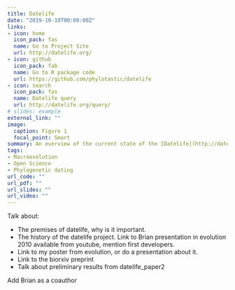 ```yaml
---
title: Datelife
date: "2019-10-19T00:00:00Z"
links:
- icon: home
  icon_pack: fas
  name: Go to Project Site
  url: http://datelife.org/
- icon: github
  icon_pack: fab
  name: Go to R package code
  url: https://github.com/phylotastic/datelife
- icon: search
  icon_pack: fas
  name: Datelife query
  url: http://datelife.org/query/
# slides: example
external_link: ""
image:
  caption: Figure 1
  focal_point: Smart
summary: An overview of the current state of the [Datelife](http://datelife.org/) project.
tags:
- Macroevolution
- Open Science
- Phylogenetic dating
url_code: ""
url_pdf: ""
url_slides: ""
url_video: ""
---
```


Talk about:

- The premises of datelife, why is it important.
- The history of the datelife project. Link to Brian presentation in evolution 2010 available from youtube, mention first developers.
- Link to my poster from evolution, or do a presentation about it.
- Link to the biorxiv preprint
- Talk about preliminary results from datelife_paper2

Add Brian as a coauthor
